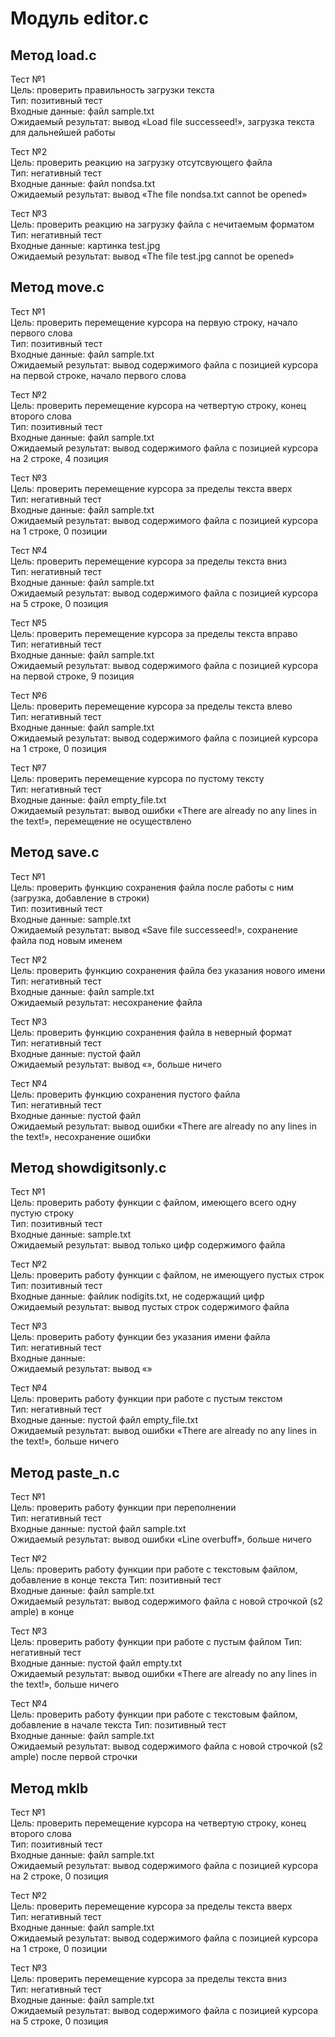 # Модуль editor.c #

## Метод load.c 
Тест №1  
Цель: проверить правильность загрузки текста  
Тип: позитивный тест  
Входные данные: файл sample.txt  
Ожидаемый результат: вывод «Load file successeed!», загрузка текста для дальнейшей работы  

Тест №2  
Цель: проверить реакцию на загрузку отсутсвующего файла  
Тип: негативный тест  
Входные данные: файл nondsa.txt  
Ожидаемый результат: вывод «The file nondsa.txt cannot be opened»  

Тест №3  
Цель: проверить реакцию на загрузку файла с нечитаемым форматом  
Тип: негативный тест  
Входные данные: картинка test.jpg  
Ожидаемый результат: вывод «The file test.jpg cannot be opened»  


## Метод move.c
Тест №1  
Цель: проверить перемещение курсора на первую строку, начало первого слова  
Тип: позитивный тест  
Входные данные: файл sample.txt  
Ожидаемый результат: вывод содержимого файла с позицией курсора на первой строке, начало первого слова  

Тест №2  
Цель: проверить перемещение курсора на четвертую строку, конец второго слова  
Тип: позитивный тест  
Входные данные: файл sample.txt  
Ожидаемый результат: вывод содержимого файла с позицией курсора на 2 строке, 4 позиция  

Тест №3  
Цель: проверить перемещение курсора за пределы текста вверх  
Тип: негативный тест  
Входные данные: файл sample.txt  
Ожидаемый результат: вывод содержимого файла с позицией курсора на 1 строке, 0 позиции  

Тест №4  
Цель: проверить перемещение курсора за пределы текста вниз  
Тип: негативный тест  
Входные данные: файл sample.txt  
Ожидаемый результат: вывод содержимого файла с позицией курсора на 5 строке, 0 позиция  

Тест №5  
Цель: проверить перемещение курсора за пределы текста вправо  
Тип: негативный тест  
Входные данные: файл sample.txt  
Ожидаемый результат: вывод содержимого файла с позицией курсора на первой строке, 9 позиция  

Тест №6  
Цель: проверить перемещение курсора за пределы текста влево  
Тип: негативный тест  
Входные данные: файл sample.txt  
Ожидаемый результат: вывод содержимого файла с позицией курсора на 1 строке, 0 позиция  

Тест №7  
Цель: проверить перемещение курсора по пустому тексту  
Тип: негативный тест  
Входные данные: файл empty_file.txt  
Ожидаемый результат: вывод ошибки «There are already no any lines in the text!», перемещение не осуществлено  


## Метод save.c
Тест №1  
Цель: проверить функцию сохранения файла после работы с ним (загрузка, добавление в строки)  
Тип: позитивный тест  
Входные данные: sample.txt  
Ожидаемый результат: вывод «Save file successeed!», сохранение файла под новым именем  

Тест №2  
Цель: проверить функцию сохранения файла без указания нового имени  
Тип: негативный тест  
Входные данные: файл sample.txt  
Ожидаемый результат: несохранение файла  

Тест №3  
Цель: проверить функцию сохранения файла в неверный формат  
Тип: негативный тест  
Входные данные: пустой файл  
Ожидаемый результат: вывод «», больше ничего  

Тест №4  
Цель: проверить функцию сохранения пустого файла  
Тип: негативный тест  
Входные данные: пустой файл  
Ожидаемый результат: вывод ошибки «There are already no any lines in the text!», несохранение ошибки  


## Метод showdigitsonly.c
Тест №1  
Цель: проверить работу функции с файлом, имеющего всего одну пустую строку  
Тип: позитивный тест  
Входные данные: sample.txt  
Ожидаемый результат: вывод только цифр содержимого файла  

Тест №2  
Цель: проверить работу функции с файлом, не имеющуего пустых строк  
Тип: позитивный тест  
Входные данные: файлик nodigits.txt, не содержащий цифр  
Ожидаемый результат: вывод пустых строк содержимого файла  

Тест №3  
Цель: проверить работу функции без указания имени файла  
Тип: негативный тест  
Входные данные:  
Ожидаемый результат: вывод «»  

Тест №4  
Цель: проверить работу функции при работе с пустым текстом  
Тип: негативный тест  
Входные данные: пустой файл empty_file.txt  
Ожидаемый результат: вывод ошибки «There are already no any lines in the text!», больше ничего  


## Метод paste_n.c
Тест №1  
Цель: проверить работу функции при переполнении  
Тип: негативный тест  
Входные данные: пустой файл sample.txt  
Ожидаемый результат: вывод ошибки «Line overbuff», больше ничего  

Тест №2  
Цель: проверить работу функции при работе с текстовым файлом, добавление в конце текста
Тип: позитивный тест  
Входные данные: файл sample.txt  
Ожидаемый результат: вывод содержимого файла с новой строчкой (s2 ample) в конце

Тест №3  
Цель: проверить работу функции при работе с пустым файлом
Тип: негативный тест  
Входные данные: пустой файл empty.txt  
Ожидаемый результат: вывод ошибки «There are already no any lines in the text!», больше ничего  

Тест №4  
Цель: проверить работу функции при работе с текстовым файлом, добавление в начале текста
Тип: позитивный тест  
Входные данные: файл sample.txt  
Ожидаемый результат: вывод содержимого файла с новой строчкой (s2 ample) после первой строчки

## Метод mklb
Тест №1  
Цель: проверить перемещение курсора на четвертую строку, конец второго слова  
Тип: позитивный тест  
Входные данные: файл sample.txt  
Ожидаемый результат: вывод содержимого файла с позицией курсора на 2 строке, 0 позиция  

Тест №2  
Цель: проверить перемещение курсора за пределы текста вверх  
Тип: негативный тест  
Входные данные: файл sample.txt  
Ожидаемый результат: вывод содержимого файла с позицией курсора на 1 строке, 0 позиции  

Тест №3  
Цель: проверить перемещение курсора за пределы текста вниз  
Тип: негативный тест  
Входные данные: файл sample.txt  
Ожидаемый результат: вывод содержимого файла с позицией курсора на 5 строке, 0 позиция  
